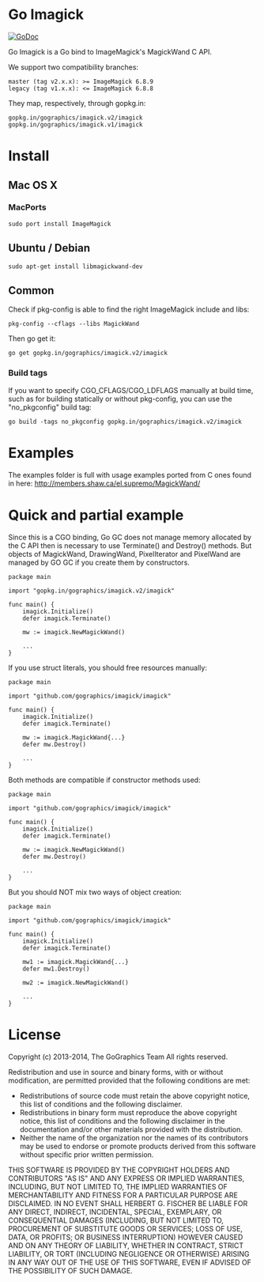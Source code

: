 # Go Imagick

[![GoDoc](https://godoc.org/gopkg.in/gographics/imagick.v2/imagick?status.svg)](https://gopkg.in/gographics/imagick.v2/imagick)

Go Imagick is a Go bind to ImageMagick's MagickWand C API.

We support two compatibility branches:

```
master (tag v2.x.x): >= ImageMagick 6.8.9
legacy (tag v1.x.x): <= ImageMagick 6.8.8
```

They map, respectively, through gopkg.in:

```
gopkg.in/gographics/imagick.v2/imagick
gopkg.in/gographics/imagick.v1/imagick
```

# Install

## Mac OS X

### MacPorts

```
sudo port install ImageMagick
```

## Ubuntu / Debian

```
sudo apt-get install libmagickwand-dev
```

## Common

Check if pkg-config is able to find the right ImageMagick include and libs:

```
pkg-config --cflags --libs MagickWand
```

Then go get it:

```
go get gopkg.in/gographics/imagick.v2/imagick
```

### Build tags

If you want to specify CGO_CFLAGS/CGO_LDFLAGS manually at build time, such as for building statically or without pkg-config, you can use the "no_pkgconfig" build tag:

```
go build -tags no_pkgconfig gopkg.in/gographics/imagick.v2/imagick
```

# Examples

The examples folder is full with usage examples ported from C ones found in here: http://members.shaw.ca/el.supremo/MagickWand/

# Quick and partial example

Since this is a CGO binding, Go GC does not manage memory allocated by the C API then is necessary to use Terminate() and Destroy() methods.
But objects of MagickWand, DrawingWand, PixelIterator and PixelWand are managed by GO GC if you create them by constructors.

```
package main

import "gopkg.in/gographics/imagick.v2/imagick"

func main() {
    imagick.Initialize()
    defer imagick.Terminate()

    mw := imagick.NewMagickWand()

    ...
}
```

If you use struct literals, you should free resources manually:

```
package main

import "github.com/gographics/imagick/imagick"

func main() {
    imagick.Initialize()
    defer imagick.Terminate()

    mw := imagick.MagickWand{...}
    defer mw.Destroy()

    ...
}
```

Both methods are compatible if constructor methods used:

```
package main

import "github.com/gographics/imagick/imagick"

func main() {
    imagick.Initialize()
    defer imagick.Terminate()

    mw := imagick.NewMagickWand()
    defer mw.Destroy()

    ...
}
```

But you should NOT mix two ways of object creation:
```
package main

import "github.com/gographics/imagick/imagick"

func main() {
    imagick.Initialize()
    defer imagick.Terminate()

    mw1 := imagick.MagickWand{...}
    defer mw1.Destroy()

    mw2 := imagick.NewMagickWand()

    ...
}
```

# License

Copyright (c) 2013-2014, The GoGraphics Team
All rights reserved.

Redistribution and use in source and binary forms, with or without
modification, are permitted provided that the following conditions are met:

 * Redistributions of source code must retain the above copyright
   notice, this list of conditions and the following disclaimer.
 * Redistributions in binary form must reproduce the above copyright
   notice, this list of conditions and the following disclaimer in the
   documentation and/or other materials provided with the distribution.
 * Neither the name of the organization nor the
   names of its contributors may be used to endorse or promote products
   derived from this software without specific prior written permission.

THIS SOFTWARE IS PROVIDED BY THE COPYRIGHT HOLDERS AND CONTRIBUTORS "AS IS" AND
ANY EXPRESS OR IMPLIED WARRANTIES, INCLUDING, BUT NOT LIMITED TO, THE IMPLIED
WARRANTIES OF MERCHANTABILITY AND FITNESS FOR A PARTICULAR PURPOSE ARE
DISCLAIMED. IN NO EVENT SHALL HERBERT G. FISCHER BE LIABLE FOR ANY
DIRECT, INDIRECT, INCIDENTAL, SPECIAL, EXEMPLARY, OR CONSEQUENTIAL DAMAGES
(INCLUDING, BUT NOT LIMITED TO, PROCUREMENT OF SUBSTITUTE GOODS OR SERVICES;
LOSS OF USE, DATA, OR PROFITS; OR BUSINESS INTERRUPTION) HOWEVER CAUSED AND
ON ANY THEORY OF LIABILITY, WHETHER IN CONTRACT, STRICT LIABILITY, OR TORT
(INCLUDING NEGLIGENCE OR OTHERWISE) ARISING IN ANY WAY OUT OF THE USE OF THIS
SOFTWARE, EVEN IF ADVISED OF THE POSSIBILITY OF SUCH DAMAGE.
